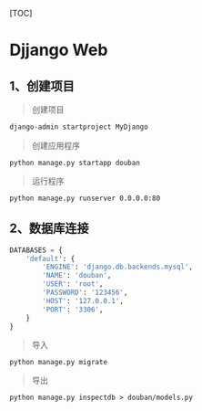 [TOC]

# Djjango Web

## 1、创建项目

> 创建项目

```powershell
django-admin startproject MyDjango
```

> 创建应用程序

```shell
python manage.py startapp douban
```

> 运行程序

```shell
python manage.py runserver 0.0.0.0:80
```

## 2、数据库连接

```python
DATABASES = {
    'default': {
        'ENGINE': 'django.db.backends.mysql',
        'NAME': 'douban',
        'USER': 'root',
        'PASSWORD': '123456',
        'HOST': '127.0.0.1',
        'PORT': '3306',
    }
}
```

> 导入

```shell
python manage.py migrate
```

> 导出

```shell
python manage.py inspectdb > douban/models.py
```

